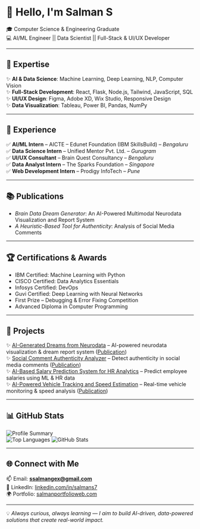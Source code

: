 # 🌟 Hello, I'm Salman S  

🎓 Computer Science & Engineering Graduate  
💻 AI/ML Engineer || Data Scientist || Full-Stack & UI/UX Developer  

---

## 🔧 Expertise  
✨ **AI & Data Science**: Machine Learning, Deep Learning, NLP, Computer Vision  
✨ **Full-Stack Development**: React, Flask, Node.js, Tailwind, JavaScript, SQL  
✨ **UI/UX Design**: Figma, Adobe XD, Wix Studio, Responsive Design  
✨ **Data Visualization**: Tableau, Power BI, Pandas, NumPy  

---

## 💼 Experience  
✅ **AI/ML Intern** – AICTE – Edunet Foundation (IBM SkillsBuild) – *Bengaluru*  
✅ **Data Science Intern** – Unified Mentor Pvt. Ltd. – *Gurugram*  
✅ **UI/UX Consultant** – Brain Quest Consultancy – *Bengaluru*  
✅ **Data Analyst Intern** – The Sparks Foundation – *Singapore*  
✅ **Web Development Intern** – Prodigy InfoTech – *Pune*  

---

## 📚 Publications  
- *Brain Data Dream Generator*: An AI-Powered Multimodal Neurodata Visualization and Report System  
- *A Heuristic-Based Tool for Authenticity*: Analysis of Social Media Comments  

---

## 🏆 Certifications & Awards  
- IBM Certified: Machine Learning with Python  
- CISCO Certified: Data Analytics Essentials  
- Infosys Certified: DevOps  
- Guvi Certified: Deep Learning with Neural Networks  
- First Prize – Debugging & Error Fixing Competition  
- Advanced Diploma in Computer Programming  

---

## 🚀 Projects  
✨ [AI-Generated Dreams from Neurodata](https://github.com/Salman-id85/AI-Generated-Dreams-from-Neurodata) – AI-powered neurodata visualization & dream report system ([Publication](https://zenodo.org/records/17243008))  
✨ [Social Comment Authenticity Analyzer](https://github.com/Salman-id85/Social-Comment-Authenticity-Analyzer) – Detect authenticity in social media comments ([Publication](https://zenodo.org/records/17243151))  
✨ [AI-Based Salary Prediction System for HR Analytics](https://github.com/Salman-id85/AI-Based-Salary-Prediction-System-for-HR-Analytics) – Predict employee salaries using ML & HR data  
✨ [AI-Powered Vehicle Tracking and Speed Estimation](https://github.com/Salman-id85/AI-Powered-Vehicle-Tracking-and-Speed-Estimation) – Real-time vehicle monitoring & speed analysis ([Publication](https://zenodo.org/records/17240852))  

---

## 📊 GitHub Stats  
![Profile Summary](http://github-profile-summary-cards.vercel.app/api/cards/profile-details?username=Salman-id85&theme=github_dark)  
![Top Languages](http://github-profile-summary-cards.vercel.app/api/cards/repos-per-language?username=Salman-id85&theme=github_dark)  ![GitHub Stats](http://github-profile-summary-cards.vercel.app/api/cards/stats?username=Salman-id85&theme=github_dark)  

---

## 🌐 Connect with Me  
📫 Email: **ssalmangex@gmail.com**  
🔗 LinkedIn: [linkedin.com/in/salmans7](https://www.linkedin.com/in/salmans7)  
🌍 Portfolio: [salmanportfolioweb.com]([https://www.salmanportfolioweb.com](https://iuqjewvggqs90xqcslqxaa.on.drv.tw/www.salmanportfolioweb.com/salu.html))  

---

💡 *Always curious, always learning — I aim to build AI-driven, data-powered solutions that create real-world impact.*  
